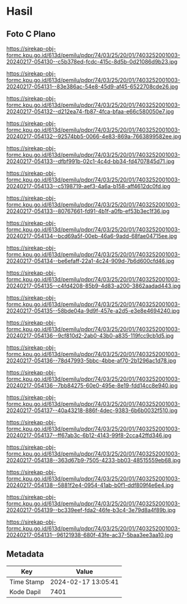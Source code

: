 # Hasil

## Foto C Plano

https://sirekap-obj-formc.kpu.go.id/613d/pemilu/pdpr/74/03/25/20/01/7403252001003-20240217-054130--c5b378ed-fcdc-415c-8d5b-0d21086d9b23.jpg

https://sirekap-obj-formc.kpu.go.id/613d/pemilu/pdpr/74/03/25/20/01/7403252001003-20240217-054131--83e386ac-54e8-45d9-af45-6522708cde26.jpg

https://sirekap-obj-formc.kpu.go.id/613d/pemilu/pdpr/74/03/25/20/01/7403252001003-20240217-054132--d212ea74-fb87-4fca-bfaa-e66c580050e7.jpg

https://sirekap-obj-formc.kpu.go.id/613d/pemilu/pdpr/74/03/25/20/01/7403252001003-20240217-054132--92574bb5-0066-4e83-869a-7663899582ee.jpg

https://sirekap-obj-formc.kpu.go.id/613d/pemilu/pdpr/74/03/25/20/01/7403252001003-20240217-054133--dfbf991b-02c1-4c4d-bb34-fd4707845d71.jpg

https://sirekap-obj-formc.kpu.go.id/613d/pemilu/pdpr/74/03/25/20/01/7403252001003-20240217-054133--c5198719-aef3-4a6a-b158-aff4612dc0fd.jpg

https://sirekap-obj-formc.kpu.go.id/613d/pemilu/pdpr/74/03/25/20/01/7403252001003-20240217-054133--80767661-fd91-4b1f-a0fb-ef53b3ec1f36.jpg

https://sirekap-obj-formc.kpu.go.id/613d/pemilu/pdpr/74/03/25/20/01/7403252001003-20240217-054134--bcd69a5f-00eb-46a6-9add-68fae04715ee.jpg

https://sirekap-obj-formc.kpu.go.id/613d/pemilu/pdpr/74/03/25/20/01/7403252001003-20240217-054134--be6efaff-22a1-4c24-909d-7b6d600cfd46.jpg

https://sirekap-obj-formc.kpu.go.id/613d/pemilu/pdpr/74/03/25/20/01/7403252001003-20240217-054135--c4fd4208-85b9-4d83-a200-3862aadad443.jpg

https://sirekap-obj-formc.kpu.go.id/613d/pemilu/pdpr/74/03/25/20/01/7403252001003-20240217-054135--58bde04a-9d9f-457e-a2d5-e3e8e4694240.jpg

https://sirekap-obj-formc.kpu.go.id/613d/pemilu/pdpr/74/03/25/20/01/7403252001003-20240217-054136--9cf810d2-2ab0-43b0-a835-119fcc9cb1d5.jpg

https://sirekap-obj-formc.kpu.go.id/613d/pemilu/pdpr/74/03/25/20/01/7403252001003-20240217-054136--78d47993-5bbc-4bbe-af70-2b1296ac1d78.jpg

https://sirekap-obj-formc.kpu.go.id/613d/pemilu/pdpr/74/03/25/20/01/7403252001003-20240217-054136--7bb84275-60e0-495e-8e19-fdd14cc8e940.jpg

https://sirekap-obj-formc.kpu.go.id/613d/pemilu/pdpr/74/03/25/20/01/7403252001003-20240217-054137--40a43218-886f-4dec-9383-6b6b0032f510.jpg

https://sirekap-obj-formc.kpu.go.id/613d/pemilu/pdpr/74/03/25/20/01/7403252001003-20240217-054137--ff67ab3c-6b12-4143-99f8-2cca42ffd346.jpg

https://sirekap-obj-formc.kpu.go.id/613d/pemilu/pdpr/74/03/25/20/01/7403252001003-20240217-054138--363d67b9-7505-4233-bb03-48515559eb68.jpg

https://sirekap-obj-formc.kpu.go.id/613d/pemilu/pdpr/74/03/25/20/01/7403252001003-20240217-054138--5881f2e4-0954-41ab-b0f1-ddf809f4e6e4.jpg

https://sirekap-obj-formc.kpu.go.id/613d/pemilu/pdpr/74/03/25/20/01/7403252001003-20240217-054139--bc339eef-fda2-46fe-b3c4-3e79d8a4f89b.jpg

https://sirekap-obj-formc.kpu.go.id/613d/pemilu/pdpr/74/03/25/20/01/7403252001003-20240217-054131--96121938-680f-43fe-ac37-5baa3ee3aa10.jpg


## Metadata

| Key        | Value               |
| ---------- | ------------------- |
| Time Stamp | 2024-02-17 13:05:41 |
| Kode Dapil | 7401                |



